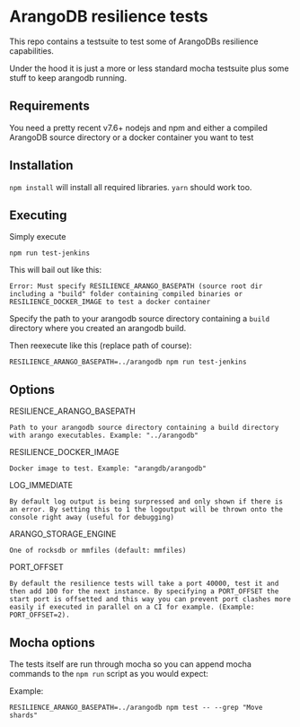 # ArangoDB resilience tests

This repo contains a testsuite to test some of ArangoDBs resilience capabilities.

Under the hood it is just a more or less standard mocha testsuite plus some stuff to keep arangodb running.

## Requirements

You need a pretty recent v7.6+ nodejs and npm and either a compiled ArangoDB source directory or a docker container you want to test

## Installation

`npm install` will install all required libraries. `yarn` should work too.

## Executing

Simply execute

`npm run test-jenkins`

This will bail out like this:

```
Error: Must specify RESILIENCE_ARANGO_BASEPATH (source root dir including a "build" folder containing compiled binaries or RESILIENCE_DOCKER_IMAGE to test a docker container
```

Specify the path to your arangodb source directory containing a `build` directory where you created an arangodb build.

Then reexecute like this (replace path of course):

`RESILIENCE_ARANGO_BASEPATH=../arangodb npm run test-jenkins`

## Options

RESILIENCE_ARANGO_BASEPATH

    Path to your arangodb source directory containing a build directory with arango executables. Example: "../arangodb"

RESILIENCE_DOCKER_IMAGE

    Docker image to test. Example: "arangdb/arangodb"

LOG_IMMEDIATE

    By default log output is being surpressed and only shown if there is an error. By setting this to 1 the logoutput will be thrown onto the console right away (useful for debugging)

ARANGO_STORAGE_ENGINE

    One of rocksdb or mmfiles (default: mmfiles)

PORT_OFFSET

    By default the resilience tests will take a port 40000, test it and then add 100 for the next instance. By specifying a PORT_OFFSET the start port is offsetted and this way you can prevent port clashes more easily if executed in parallel on a CI for example. (Example: PORT_OFFSET=2).

## Mocha options

The tests itself are run through mocha so you can append mocha commands to the `npm run` script as you would expect:

Example:

```
RESILIENCE_ARANGO_BASEPATH=../arangodb npm test -- --grep "Move shards"
```